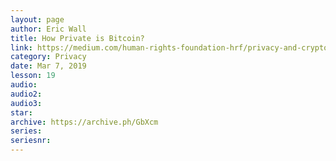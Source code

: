```yaml
---
layout: page
author: Eric Wall
title: How Private is Bitcoin?
link: https://medium.com/human-rights-foundation-hrf/privacy-and-cryptocurrency-part-i-how-private-is-bitcoin-e3a4071f8fff
category: Privacy
date: Mar 7, 2019
lesson: 19
audio: 
audio2: 
audio3: 
star: 
archive: https://archive.ph/GbXcm
series: 
seriesnr: 
---
```

